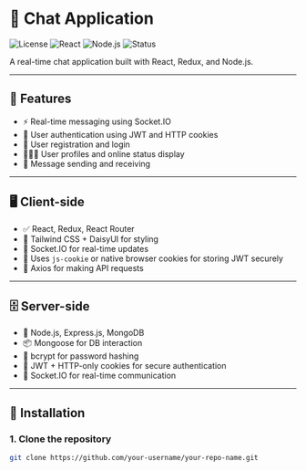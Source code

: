 # 💬 Chat Application

![License](https://img.shields.io/badge/license-MIT-green)
![React](https://img.shields.io/badge/frontend-React-blue)
![Node.js](https://img.shields.io/badge/backend-Node.js-yellow)
![Status](https://img.shields.io/badge/status-Active-brightgreen)

A real-time chat application built with React, Redux, and Node.js.

---

## 🧩 Features

- ⚡ Real-time messaging using Socket.IO  
- 🔐 User authentication using JWT and HTTP cookies  
- 📝 User registration and login  
- 🧑‍🤝‍🧑 User profiles and online status display  
- 💬 Message sending and receiving  

---

## 🖥️ Client-side

- ✅ React, Redux, React Router  
- 🎨 Tailwind CSS + DaisyUI for styling  
- 🔌 Socket.IO for real-time updates  
- 🍪 Uses `js-cookie` or native browser cookies for storing JWT securely  
- 📡 Axios for making API requests  

---

## 🗄️ Server-side

- 🧠 Node.js, Express.js, MongoDB  
- 📦 Mongoose for DB interaction  
- 🔑 bcrypt for password hashing  
- 🔐 JWT + HTTP-only cookies for secure authentication  
- 🔌 Socket.IO for real-time communication  

---

## 🚀 Installation

### 1. Clone the repository

```bash
git clone https://github.com/your-username/your-repo-name.git
